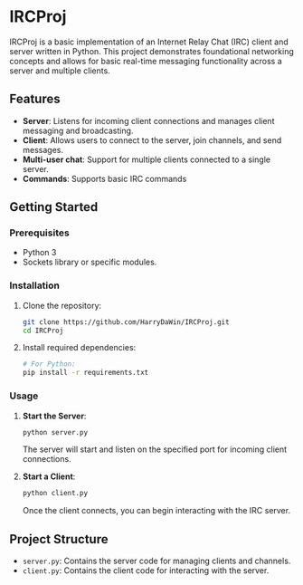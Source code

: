 # IRCProj

IRCProj is a basic implementation of an Internet Relay Chat (IRC) client and server written in Python. This project demonstrates foundational networking concepts and allows for basic real-time messaging functionality across a server and multiple clients.

## Features

- **Server**: Listens for incoming client connections and manages client messaging and broadcasting.
- **Client**: Allows users to connect to the server, join channels, and send messages.
- **Multi-user chat**: Support for multiple clients connected to a single server.
- **Commands**: Supports basic IRC commands

## Getting Started

### Prerequisites

- Python 3
- Sockets library or specific modules.

### Installation

1. Clone the repository:
    ```bash
    git clone https://github.com/HarryDaWin/IRCProj.git
    cd IRCProj
    ```

2. Install required dependencies:
    ```bash
    # For Python:
    pip install -r requirements.txt
    ```

### Usage

1. **Start the Server**:
    ```bash
    python server.py
    ```
    The server will start and listen on the specified port for incoming client connections.

2. **Start a Client**:
    ```bash
    python client.py
    ```
    Once the client connects, you can begin interacting with the IRC server.

## Project Structure

- `server.py`: Contains the server code for managing clients and channels.
- `client.py`: Contains the client code for interacting with the server.


